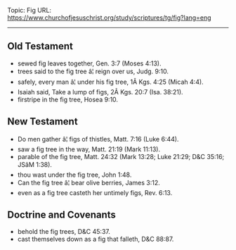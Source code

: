 Topic: Fig
URL: https://www.churchofjesuschrist.org/study/scriptures/tg/fig?lang=eng

---

## Old Testament

- sewed fig leaves together, Gen. 3:7 (Moses 4:13).
- trees said to the fig tree â¦ reign over us, Judg. 9:10.
- safely, every man â¦ under his fig tree, 1Â Kgs. 4:25 (Micah 4:4).
- Isaiah said, Take a lump of figs, 2Â Kgs. 20:7 (Isa. 38:21).
- firstripe in the fig tree, Hosea 9:10.

## New Testament

- Do men gather â¦ figs of thistles, Matt. 7:16 (Luke 6:44).
- saw a fig tree in the way, Matt. 21:19 (Mark 11:13).
- parable of the fig tree, Matt. 24:32 (Mark 13:28; Luke 21:29; D&C 35:16; JSâM 1:38).
- thou wast under the fig tree, John 1:48.
- Can the fig tree â¦ bear olive berries, James 3:12.
- even as a fig tree casteth her untimely figs, Rev. 6:13.

## Doctrine and Covenants

- behold the fig trees, D&C 45:37.
- cast themselves down as a fig that falleth, D&C 88:87.

